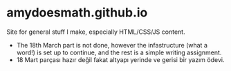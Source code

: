 # amydoesmath.github.io
Site for general stuff I make, especially HTML/CSS/JS content.

- The 18th March part is not done, however the infastructure (what a word!) is set up to continue, and the rest is a simple writing assignment.
- 18 Mart parçası hazır değil fakat altyapı yerinde ve gerisi bir yazım ödevi.
